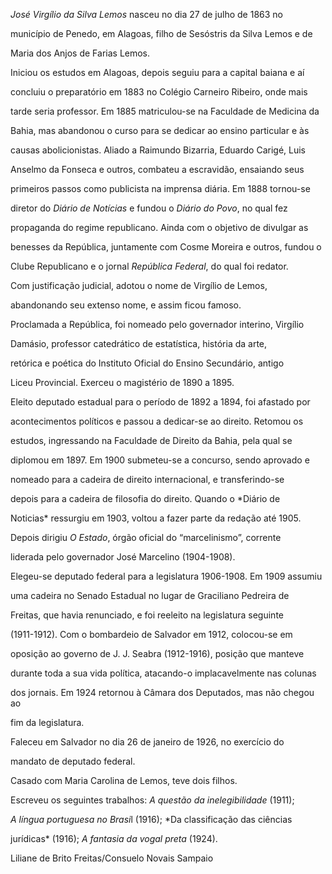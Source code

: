 

*José Virgílio da Silva Lemos* nasceu no dia 27 de julho de 1863 no

município de Penedo, em Alagoas, filho de Sesóstris da Silva Lemos e de

Maria dos Anjos de Farias Lemos.



Iniciou os estudos em Alagoas, depois seguiu para a capital baiana e aí

concluiu o preparatório em 1883 no Colégio Carneiro Ribeiro, onde mais

tarde seria professor. Em 1885 matriculou-se na Faculdade de Medicina da

Bahia, mas abandonou o curso para se dedicar ao ensino particular e às

causas abolicionistas. Aliado a Raimundo Bizarria, Eduardo Carigé, Luis

Anselmo da Fonseca e outros, combateu a escravidão, ensaiando seus

primeiros passos como publicista na imprensa diária. Em 1888 tornou-se

diretor do *Diário de Notícias* e fundou o *Diário do Povo*, no qual fez

propaganda do regime republicano. Ainda com o objetivo de divulgar as

benesses da República, juntamente com Cosme Moreira e outros, fundou o

Clube Republicano e o jornal *República Federal*, do qual foi redator.

Com justificação judicial, adotou o nome de Virgílio de Lemos,

abandonando seu extenso nome, e assim ficou famoso.



Proclamada a República, foi nomeado pelo governador interino, Virgílio

Damásio, professor catedrático de estatística, história da arte,

retórica e poética do Instituto Oficial do Ensino Secundário, antigo

Liceu Provincial. Exerceu o magistério de 1890 a 1895.



Eleito deputado estadual para o período de 1892 a 1894, foi afastado por

acontecimentos políticos e passou a dedicar-se ao direito. Retomou os

estudos, ingressando na Faculdade de Direito da Bahia, pela qual se

diplomou em 1897. Em 1900 submeteu-se a concurso, sendo aprovado e

nomeado para a cadeira de direito internacional, e transferindo-se

depois para a cadeira de filosofia do direito. Quando o *Diário de

Noticias* ressurgiu em 1903, voltou a fazer parte da redação até 1905.

Depois dirigiu *O Estado*, órgão oficial do “marcelinismo”, corrente

liderada pelo governador José Marcelino (1904-1908).



Elegeu-se deputado federal para a legislatura 1906-1908. Em 1909 assumiu

uma cadeira no Senado Estadual no lugar de Graciliano Pedreira de

Freitas, que havia renunciado, e foi reeleito na legislatura seguinte

(1911-1912). Com o bombardeio de Salvador em 1912, colocou-se em

oposição ao governo de J. J. Seabra (1912-1916), posição que manteve

durante toda a sua vida política, atacando-o implacavelmente nas colunas

dos jornais. Em 1924 retornou à Câmara dos Deputados, mas não chegou ao

fim da legislatura.



Faleceu em Salvador no dia 26 de janeiro de 1926, no exercício do

mandato de deputado federal.



Casado com Maria Carolina de Lemos, teve dois filhos.



Escreveu os seguintes trabalhos: *A questão da inelegibilidade* (1911);

*A língua portuguesa no Brasi*l (1916); *Da classificação das ciências

jurídicas* (1916); *A fantasia da vogal preta* (1924).



Liliane de Brito Freitas/Consuelo Novais Sampaio



